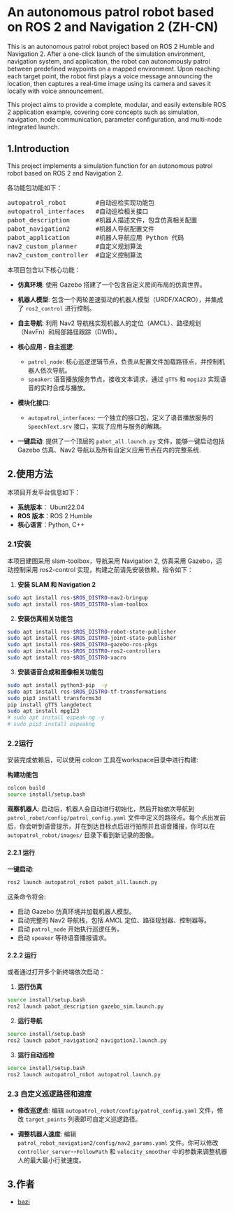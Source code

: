 # An autonomous patrol robot based on ROS 2 and Navigation 2 (ZH-CN)

This is an autonomous patrol robot project based on ROS 2 Humble and Navigation 2. After a one-click launch of the simulation environment, navigation system, and application, the robot can autonomously patrol between predefined waypoints on a mapped environment. Upon reaching each target point, the robot first plays a voice message announcing the location, then captures a real-time image using its camera and saves it locally with voice announcement.

This project aims to provide a complete, modular, and easily extensible ROS 2 application example, covering core concepts such as simulation, navigation, node communication, parameter configuration, and multi-node integrated launch.

## 1.Introduction

This project implements a simulation function for an autonomous patrol robot based on ROS 2 and Navigation 2.

各功能包功能如下：
<pre>autopatrol_robot        #自动巡检实现功能包
autopatrol_interfaces   #自动巡检相关接口
pabot_description       #机器人描述文件，包含仿真相关配置
pabot_navigation2       #机器人导航配置文件
pabot_application       #机器人导航应用 Python 代码
nav2_custom_planner     #自定义规划算法
nav2_custom_controller  #自定义控制算法</pre>

本项目包含以下核心功能：
*   **仿真环境**: 使用 Gazebo 搭建了一个包含自定义房间布局的仿真世界。

*   **机器人模型**: 包含一个两轮差速驱动的机器人模型（URDF/XACRO），并集成了 `ros2_control` 进行控制。

*   **自主导航**: 利用 Nav2 导航栈实现机器人的定位（AMCL）、路径规划（NavFn）和局部路径跟踪（DWB）。

*   **核心应用 - 自主巡逻**:
    *   `patrol_node`: 核心巡逻逻辑节点，负责从配置文件加载路径点，并控制机器人依次导航。
    *   `speaker`: 语音播放服务节点，接收文本请求，通过 `gTTS` 和 `mpg123` 实现语音的实时合成与播放。

*   **模块化接口**:
    *   `autopatrol_interfaces`: 一个独立的接口包，定义了语音播放服务的 `SpeechText.srv` 接口，实现了应用与服务的解耦。

*   **一键启动**: 提供了一个顶层的 `pabot_all.launch.py` 文件，能够一键启动包括 Gazebo 仿真、Nav2 导航以及所有自定义应用节点在内的完整系统. 

## 2.使用方法

本项目开发平台信息如下：

*   **系统版本**： Ubunt22.04
*   **ROS 版本**：ROS 2 Humble
*   **核心语言**：Python, C++

### 2.1安装

本项目建图采用 slam-toolbox，导航采用 Navigation 2, 仿真采用 Gazebo，运动控制采用 ros2-control 实现，构建之前请先安装依赖，指令如下：

1. **安装 SLAM 和 Navigation 2**
```bash
sudo apt install ros-$ROS_DISTRO-nav2-bringup 
sudo apt install ros-$ROS_DISTRO-slam-toolbox
```

2. **安装仿真相关功能包**
```bash
sudo apt install ros-$ROS_DISTRO-robot-state-publisher
sudo apt install ros-$ROS_DISTRO-joint-state-publisher 
sudo apt install ros-$ROS_DISTRO-gazebo-ros-pkgs 
sudo apt install ros-$ROS_DISTRO-ros2-controllers 
sudo apt install ros-$ROS_DISTRO-xacro
```

3. **安装语音合成和图像相关功能包**
```bash
sudo apt install python3-pip  -y
sudo apt install ros-$ROS_DISTRO-tf-transformations
sudo pip3 install transforms3d
pip install gTTS langdetect
sudo apt install mpg123
# sudo apt install espeak-ng -y
# sudo pip3 install espeakng
```

### 2.2运行

安装完成依赖后，可以使用 colcon 工具在workspace目录中进行构建:

**构建功能包**
```bash
colcon build
source install/setup.bash
```

**观察机器人**:
启动后，机器人会自动进行初始化，然后开始依次导航到 `patrol_robot/config/patrol_config.yaml` 文件中定义的路径点。每个点出发前后，你会听到语音提示，并在到达目标点后进行拍照并且语音播报，你可以在 `autopatrol_robot/images/` 目录下看到新记录的图像。

#### 2.2.1 运行

**一键启动**:
```bash
ros2 launch autopatrol_robot pabot_all.launch.py
```
这条命令将会:
- 启动 Gazebo 仿真环境并加载机器人模型。
- 启动完整的 Nav2 导航栈，包括 AMCL 定位、路径规划器、控制器等。
- 启动 `patrol_node` 开始执行巡逻任务。
- 启动 `speaker` 等待语音播报请求。

#### 2.2.2 运行

或者通过打开多个新终端依次启动：

1.  **运行仿真**
```bash
source install/setup.bash
ros2 launch pabot_description gazebo_sim.launch.py
```

2.  **运行导航**
```bash
source install/setup.bash
ros2 launch pabot_navigation2 navigation2.launch.py
```

3.  **运行自动巡检**
```bash
source install/setup.bash
ros2 launch autopatrol_robot autopatrol.launch.py
```

### 2.3 自定义巡逻路径和速度

*   **修改巡逻点**:
    编辑 `autopatrol_robot/config/patrol_config.yaml` 文件，修改 `target_points` 列表即可自定义巡逻路径。

*   **调整机器人速度**:
    编辑 `patrol_robot_navigation2/config/nav2_params.yaml` 文件。你可以修改 `controller_server`--`FollowPath` 和 `velocity_smoother` 中的参数来调整机器人的最大最小行驶速度。

## 3.作者

- [bazi](http://)